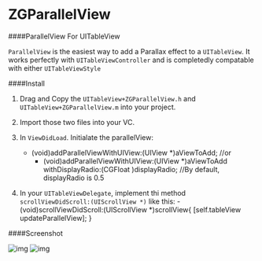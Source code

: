 ZGParallelView
==============

####ParallelView For UITableView

`ParallelView` is the easiest way to add a Parallax effect to a `UITableView`. It works perfectly with `UITableViewController` and is completedly compatable with either `UITableViewStyle`

####Install

1. Drag and Copy the `UITableView+ZGParallelView.h` and `UITableView+ZGParallelView.m` into your project.
2. Import those two files into your VC.
3. In `ViewDidLoad`. Initialate the parallelView:

  	- (void)addParallelViewWithUIView:(UIView *)aViewToAdd;
		//or
		- (void)addParallelViewWithUIView:(UIView *)aViewToAdd withDisplayRadio:(CGFloat )displayRadio;
		//By default, displayRadio is 0.5
		
4. In your `UITableViewDelegate`, implement thi method `scrollViewDidScroll:(UIScrollView *)` like this:
		- (void)scrollViewDidScroll:(UIScrollView *)scrollView{
		    [self.tableView updateParallelView];
		}	

####Screenshot

![img](http://ww2.sinaimg.cn/large/a74ecc4cjw1e0lgknqdpqj.jpg) 
![img](http://ww3.sinaimg.cn/large/a74eed94jw1e0lglifmqej.jpg)
